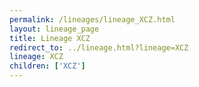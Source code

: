 ```yaml
---
permalink: /lineages/lineage_XCZ.html
layout: lineage_page
title: Lineage XCZ
redirect_to: ../lineage.html?lineage=XCZ
lineage: XCZ
children: ['XCZ']
---
```

